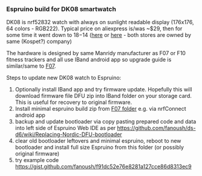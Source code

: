 ### Espruino build for DK08 smartwatch

DK08 is nrf52832 watch with always on sunlight readable display (176x176, 64 colors - RGB222). Typical price on aliexpress is/was ~$29, then for some time it went down to $18-$14 ([here](https://www.aliexpress.com/item/4001256048750.html) or [here](https://www.aliexpress.com/item/4001224081207.html) - both stores are owned by same (Kospet?) company)

The hardware is designed by same Manridy manufacturer as F07 or F10 fitness trackers and all use IBand android app so upgrade guide is similar/same to [F07](https://github.com/fanoush/ds-d6/tree/master/espruino/DFU/F07).

Steps to update new DK08 watch to Espruino:

1. Optionally install IBand app and try firmware update. Hopefully this will download firmware file DFU zip into IBand folder on your storage card. This is useful for recovery to original firmware.
2. Install minimal espruino build zip from [F07 folder](https://github.com/fanoush/ds-d6/tree/master/espruino/DFU/F07) e.g. via nrfConnect android app
3. backup and update bootloader via copy pasting prepared code and data into left side of Espruino Web IDE as per https://github.com/fanoush/ds-d6/wiki/Replacing-Nordic-DFU-bootloader
4. clear old bootloader leftovers and minimal espruino, reboot to new bootloader and install full size Espruino from this folder (or possibly original firmware)
5. try example code https://gist.github.com/fanoush/f91dc52e76e8281a127cce86d8313ec9
